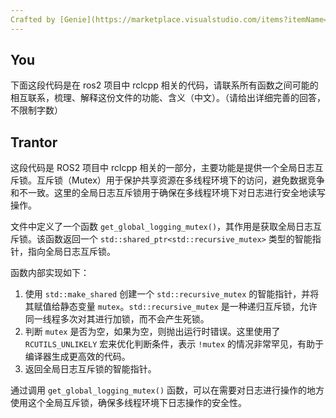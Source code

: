 ```yaml
---
Crafted by [Genie](https://marketplace.visualstudio.com/items?itemName=genieai.chatgpt-vscode)
---
```


## You

下面这段代码是在 ros2 项目中 rclcpp 相关的代码，请联系所有函数之间可能的相互联系，梳理、解释这份文件的功能、含义（中文）。（请给出详细完善的回答，不限制字数）

## Trantor

这段代码是 ROS2 项目中 rclcpp 相关的一部分，主要功能是提供一个全局日志互斥锁。互斥锁（Mutex）用于保护共享资源在多线程环境下的访问，避免数据竞争和不一致。这里的全局日志互斥锁用于确保在多线程环境下对日志进行安全地读写操作。

文件中定义了一个函数 `get_global_logging_mutex()`，其作用是获取全局日志互斥锁。该函数返回一个 `std::shared_ptr<std::recursive_mutex>` 类型的智能指针，指向全局日志互斥锁。

函数内部实现如下：

1. 使用 `std::make_shared` 创建一个 `std::recursive_mutex` 的智能指针，并将其赋值给静态变量 `mutex`。`std::recursive_mutex` 是一种递归互斥锁，允许同一线程多次对其进行加锁，而不会产生死锁。
2. 判断 `mutex` 是否为空，如果为空，则抛出运行时错误。这里使用了 `RCUTILS_UNLIKELY` 宏来优化判断条件，表示 `!mutex` 的情况非常罕见，有助于编译器生成更高效的代码。
3. 返回全局日志互斥锁的智能指针。

通过调用 `get_global_logging_mutex()` 函数，可以在需要对日志进行操作的地方使用这个全局互斥锁，确保多线程环境下日志操作的安全性。
